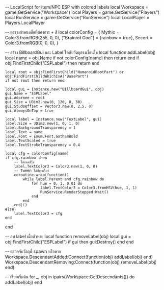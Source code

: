 -- LocalScript for item/NPC ESP with colored labels
local Workspace = game:GetService("Workspace")
local Players = game:GetService("Players")
local RunService = game:GetService("RunService")
local LocalPlayer = Players.LocalPlayer

-- ตารางกำหนดชื่อที่ต้องการ + สี
local colorConfig = {
    Mythic        = Color3.fromRGB(255, 0, 0),
    ["Brainrot God"] = {rainbow = true},
    Secert        = Color3.fromRGB(0, 0, 0),
}

-- สร้าง BillboardGui และ Label ให้กับวัตถุตรงเงื่อนไข
local function addLabel(obj)
    local name = obj.Name
    if not colorConfig[name] then return end
    if obj:FindFirstChild("ESPLabel") then return end

    local root = obj:FindFirstChild("HumanoidRootPart") or obj:FindFirstChildWhichIsA("BasePart")
    if not root then return end

    local gui = Instance.new("BillboardGui", obj)
    gui.Name = "ESPLabel"
    gui.Adornee = root
    gui.Size = UDim2.new(0, 120, 0, 30)
    gui.StudsOffset = Vector3.new(0, 2.5, 0)
    gui.AlwaysOnTop = true

    local label = Instance.new("TextLabel", gui)
    label.Size = UDim2.new(1, 0, 1, 0)
    label.BackgroundTransparency = 1
    label.Text = name
    label.Font = Enum.Font.GothamBold
    label.TextScaled = true
    label.TextStrokeTransparency = 0.4

    local cfg = colorConfig[name]
    if cfg.rainbow then
        -- ไล่เฉดสีรุ้ง
        label.TextColor3 = Color3.new(1, 0, 0)
        -- Tween ไล่สีเรนโบว์
        coroutine.wrap(function()
            while label.Parent and cfg.rainbow do
                for hue = 0, 1, 0.01 do
                    label.TextColor3 = Color3.fromHSV(hue, 1, 1)
                    RunService.RenderStepped:Wait()
                end
            end
        end)()
    else
        label.TextColor3 = cfg
    end
end

-- ลบ label เมื่อตัวหาย
local function removeLabel(obj)
    local gui = obj:FindFirstChild("ESPLabel")
    if gui then gui:Destroy() end
end

-- ตรวจจับวัตถุที่ spawn หรือหาย
Workspace.DescendantAdded:Connect(function(obj)
    addLabel(obj)
end)
Workspace.DescendantRemoving:Connect(function(obj)
    removeLabel(obj)
end)

-- เรียกเริ่มต้น
for _, obj in ipairs(Workspace:GetDescendants()) do
    addLabel(obj)
end
